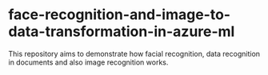 # face-recognition-and-image-to-data-transformation-in-azure-ml
This repository aims to demonstrate how facial recognition, data recognition in documents and also image recognition works.
